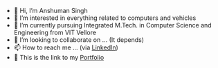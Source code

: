 - 👋 Hi, I’m Anshuman Singh
- 👀 I’m interested in everything related to computers and vehicles
- 🌱 I’m currently pursuing Integrated M.Tech. in Computer Science and Engineering from VIT Vellore
- 💞️ I’m looking to collaborate on ... (It depends)
- 📫 How to reach me ... (via [LinkedIn](https://www.linkedin.com/in/anshuman-singh-01))
- 🔗 This is the link to my [Portfolio](https://anshumansingh1.github.io./)

<!---
anshumansingh1/anshumansingh1 is a ✨ special ✨ repository because its `README.md` (this file) appears on your GitHub profile.
You can click the Preview link to take a look at your changes.
--->
